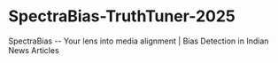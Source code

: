 # SpectraBias-TruthTuner-2025
SpectraBias -- Your lens into media alignment | Bias Detection in Indian News Articles
